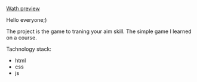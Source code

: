 [Wath preview](https://yaroslav-honchar.github.io/aim_game/index.html)

Hello everyone;)

The project is the game to traning your aim skill. The simple game I learned on a course.

Tachnology stack: 
- html 
- css
- js
